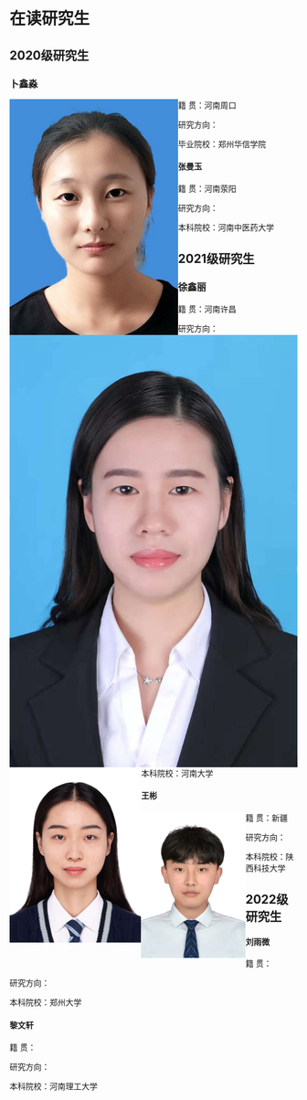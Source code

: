 # 在读研究生


## 2020级研究生

### 卜鑫淼

<img src="../image/buxinmiao.png" style="zoom:100%;float:left" />

籍		贯：河南周口

研究方向：

毕业院校：郑州华信学院



#### 张曼玉

<img src="../image/zhangmanyu.png" style="zoom:300%;float:left" />


籍		贯：河南荥阳

研究方向：

本科院校：河南中医药大学


## 2021级研究生


### 徐鑫丽

<img src="../image/xuxinli.png" style="zoom:30%;float:left" />



籍		贯：河南许昌

研究方向：

本科院校：河南大学



#### 王彬

<img src="../image/wangbin.jpg" style="zoom:25%;float:left" />



籍		贯：新疆

研究方向：

本科院校：陕西科技大学

## 2022级研究生

#### 刘雨微




籍		贯：

研究方向：

本科院校：郑州大学



#### 黎文轩





籍		贯：

研究方向：

本科院校：河南理工大学
